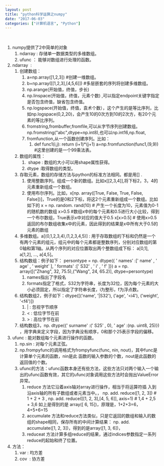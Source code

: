 ```yaml
---
layout: post
title: "python科学运算之numpy"
date: "2017-06-03"
categories: ["计算机语言", "Python"]
---
```


 

1. numpy提供了2中简单的对象
    1. ndarray : 存储单一数据类型的多维数组。
    2. ufunc ： 能够对数组进行处理的函数。
2. ndarray  :
    1. 创建数组：
        1. a=np.array(\[1,2,3\]) #创建一维数组。
        2. b=np.array(\[\[1,2,3\],\[4,5,6\]\]) #多层嵌套的序列将创建多维数组。
        3. np.arange(开始值，终值，步长)
        4. np.linspace(开始值，终值，元素个数) ,可以指定endpoint关键字指定是否包含终值，缺省包含终值。
        5. np.logspace(开始值，终值，袁术个数），这个产生的是等比序列，比如np.logspace(0,2,20)，会产生10的0次方到10的2次方，有20个元素的等比序列。
        6. fromstring,frombuffer,fromfile,可以从字节序列创建数组。np.fromstring("abc",dtype=np.int8),也可以np.int16,np.float,
        7. fromfunction,从一个函数创建序列。比如：
            1. def func1(i,j): return (i+1)\*(j+1) a=np.fromfunction(func1,(9,9)) #这里创建的是一个99乘法表。
    2. 数组的属性：
        1.  shape : 数组的大小可以用shape属性获得。
        2. dtype :取得数组的类型。
    3. 存取元素，数组的存储方法与python的标准方法相同。都是用\[\] .
        1. 使用整数序列。组成一个新的数组。比如x\[\[2,3,4\]\],将下标2，3，4的元素重新组成一个数组。
        2. 使用布尔序列。比如，x\[np. array(\[True, False, True, False, False\])\]，True的是0和2下标，将这2个元素重新组成一个数组。比如如下的 x = np. random. rand(10) # 产生一个长度为10，元素值为0-1的随机数的数组 x>0.5 #数组x中的每个元素和0.5进行大小比较，得到一个布尔数组，True表示x中对应的值大于0.5 x\[x>0.5\] # 使用x>0.5返回的布尔数组收集x中的元素，因此得到的结果是x中所有大于0.5的元素的数组
    4. 多维数组。a\[(0,1,2,3,4),(1,2,3,4,5)\] : 用于存取数组的下标和仍然是一个有两个元素的组元，组元中的每个元素都是整数序列，分别对应数组的第0轴和第1轴。从两个序列的对应位置取出两个整数组成下标： a\[0,1\], a\[1,2\], ..., a\[4,5\]。
    5. 结构数组：例子如下： persontype = np. dtype({ ' names' :\[' name' , ' age' , ' weight' \], ' formats' :\[' S32' , ' i' , ' f' \]}) a = np. array(\[("Zhang", 32, 75.5),("Wang", 24, 65.2)\], dtype=persontype)
        1. names指出了字段名
        2. formats指定了格式，S32为字符串，长度为32位，因为每个元素的大小必须固定，所以指定了字符串长度，i为整形，f为浮点数。
    6. 结构数组2，例子如下：dtype(\[('name', '|S32'), ('age', '<i4'), ('weight', '<f4')\])
        1. | : 忽视字节顺序
        2. < : 低位字节在前
        3. \> : 高位字节在前
    7. 结构数组3，np. dtype({' surname' :(' S25' , 0), ' age' :(np. uint8, 25)}) ，用字典来定义字段，因为字典没有顺序，0和那个25表示字段的偏移。
3. ufunc : 能对数组每个元素进行操作的函数。
    1. np.sin : 对每个元素正弦。
    2. np.frompyfunc的调用格式为frompyfunc(func, nin, nout)，其中func是计算单个元素的函数，nin是此 函数的输入参数的个数，nout是此函数的返回值的个数。
    3. ufunc的方法：ufunc函数本身还有些方法，这些方法只对两个输入一个输出的ufunc函数有效，其它的ufunc对象调用这些方法时会抛出ValueError异常。
        1. reduce 方法它沿着axis轴对array进行操作，相当于将<op>运算符插 入到沿axis轴的所有子数组或者元素当中。， np. add. reduce(\[1, 2, 3\]) # 1 + 2 + 3 , np. add. reduce(\[\[1, 2, 3\],\[4, 5, 6\]\], axis=1) # 1,4 + 2,5 + 3,6 如上是得到的是 array(\[ 6, 15\])，原理是，1+2+3=6，4+5+6=15
        2. accumulate 方法和reduce方法类似，只是它返回的数组和输入的数组的shape相同，保存所有的中间计算结果： np. add. accumulate(\[1, 2, 3\])，得到的是array(\[1, 3, 6\])，
        3. reduceat 方法计算多组reduce的结果，通过indices参数指定一系列reduce的起始和终了位置。
4. 方法：
    1. var : 均方差
    2. cov  : 协方差
